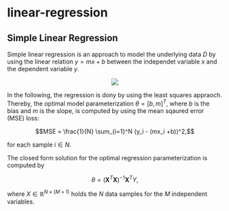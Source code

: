 # linear-regression
## Simple Linear Regression

Simple linear regression is an approach to model the underlying data $D$ by using the linear relation $y = mx +b$ between the independet variable $x$ and the dependent variable $y$.

<p align="center">
<img src = "https://user-images.githubusercontent.com/110230895/185675894-7228b543-9c1a-42a1-9d1c-5112a485465c.png"\>
</p>

In the following, the regression is dony by using the least squares appraoch. 
Thereby, the optimal model parameterization $\theta = [b, m]^T$, where $b$ is the bias and $m$ is the slope, is computed by using the mean sqaured error (MSE) loss:

```math
MSE = \frac{1}{N} \sum_{i=1}^N (y_i - (mx_i +b))^2,
```
for each sample $i \in N$.

The closed form solution for the optimal regression parameterization is computed by
```math
\theta = \left( \mathbf{X}^T\mathbf{X} \right) ^{-1} \mathbf{X}^TY,
```
where ${X} \in \mathbb{R}^{N\times (M+1)}$ holds the $N$ data samples for the $M$ independent variables.
